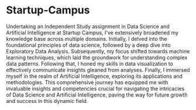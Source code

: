 # Startup-Campus
Undertaking an Independent Study assignment in Data Science and Artificial Intelligence at Startup Campus, I've extensively broadened my knowledge base across multiple domains. Initially, I delved into the foundational principles of data science, followed by a deep dive into Exploratory Data Analysis. Subsequently, my focus shifted towards machine learning techniques, which laid the groundwork for understanding complex data patterns. Following that, I honed my skills in data visualization to effectively communicate insights gleaned from analyses. Finally, I immersed myself in the realm of Artificial Intelligence, exploring its applications and methodologies. This comprehensive journey has equipped me with invaluable insights and competencies crucial for navigating the intricacies of Data Science and Artificial Intelligence, paving the way for future growth and success in this dynamic field.
